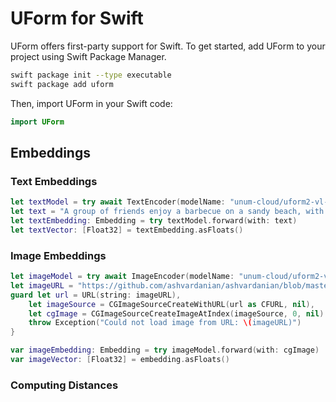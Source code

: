 # UForm for Swift

UForm offers first-party support for Swift.
To get started, add UForm to your project using Swift Package Manager.

```bash
swift package init --type executable
swift package add uform
```

Then, import UForm in your Swift code:

```swift
import UForm
```

## Embeddings

### Text Embeddings

```swift
let textModel = try await TextEncoder(modelName: "unum-cloud/uform2-vl-english-small")
let text = "A group of friends enjoy a barbecue on a sandy beach, with one person grilling over a large black grill, while the other sits nearby, laughing and enjoying the camaraderie."
let textEmbedding: Embedding = try textModel.forward(with: text)
let textVector: [Float32] = textEmbedding.asFloats()
```

### Image Embeddings

```swift
let imageModel = try await ImageEncoder(modelName: "unum-cloud/uform2-vl-english-small")
let imageURL = "https://github.com/ashvardanian/ashvardanian/blob/master/demos/bbq-on-beach.jpg?raw=true"
guard let url = URL(string: imageURL),
    let imageSource = CGImageSourceCreateWithURL(url as CFURL, nil),
    let cgImage = CGImageSourceCreateImageAtIndex(imageSource, 0, nil) {
    throw Exception("Could not load image from URL: \(imageURL)")
}

var imageEmbedding: Embedding = try imageModel.forward(with: cgImage)
var imageVector: [Float32] = embedding.asFloats()
```


### Computing Distances